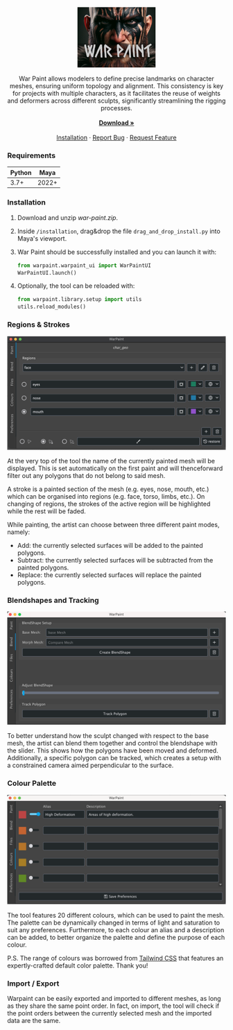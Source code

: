 <a name="readme-top"></a><br>
<div align="center">
  <a href="https://blackswaneffect.com">
    <img src="images/WarPaintBanner.png" alt="Logo" width="180">
  </a>
  <p align="center">
  War Paint allows modelers to define precise landmarks on character meshes, ensuring
  uniform topology and alignment. This consistency is key for projects with multiple
  characters, as it facilitates the reuse of weights and deformers across different
  sculpts, significantly streamlining the rigging processes.
    <br/><br/>
    <a href="https://github.com/Black-Swan-Effect/war-paint/archive/refs/heads/main.zip"><strong>Download »</strong></a><br/><br/>
    <a href="#installation">Installation</a> ·
    <a href="https://github.com/Black-Swan-Effect/war-paint/issues">Report Bug</a> ·
    <a href="https://github.com/Black-Swan-Effect/war-paint/issues">Request Feature</a>
  </p>
</div>

### Requirements

| Python | Maya  |
|--------|-------|
| 3.7+   | 2022+ |

### Installation

1. Download and unzip *war-paint.zip*.
2. Inside `/installation`, drag&drop the file `drag_and_drop_install.py` into Maya's viewport.
3. War Paint should be successfully installed and you can launch it with:

    ```python
    from warpaint.warpaint_ui import WarPaintUI
    WarPaintUI.launch()
    ```

4. Optionally, the tool can be reloaded with:

    ```python
    from warpaint.library.setup import utils
    utils.reload_modules()
    ```

### Regions & Strokes

![paint tab](images/paint.png)

At the very top of the tool the name of the currently painted mesh will be displayed.
This is set automatically on the first paint and will thenceforward filter out any
polygons that do not belong to said mesh.

A stroke is a painted section of the mesh (e.g. eyes, nose, mouth, etc.) which can
be organised into regions (e.g. face, torso, limbs, etc.). On changing of regions,
the strokes of the active region will be highlighted while the rest will be faded.

While painting, the artist can choose between three different paint modes, namely:

* Add: the currently selected surfaces will be added to the painted polygons.
* Subtract: the currently selected surfaces will be subtracted from the painted polygons.
* Replace: the currently selected surfaces will replace the painted polygons.

### Blendshapes and Tracking

![Alt text](images/blend.png)

To better understand how the sculpt changed with respect to the base mesh, the artist
can blend them together and control the blendshape with the slider. This shows how
the polygons have been moved and deformed. Additionally, a specific polygon can be
tracked, which creates a setup with a constrained camera aimed perpendicular to the
surface.

### Colour Palette

![colours tab](images/alias.png)

The tool features 20 different colours, which can be used to paint the mesh. The palette
can be dynamically changed in terms of light and saturation to suit any preferences.
Furthermore, to each colour an alias and a description can be added, to better organize
the palette and define the purpose of each colour.

P.S. The range of colours was borrowed from [Tailwind CSS](https://tailwindcss.com/docs/customizing-colors)
that features an expertly-crafted default color palette. Thank you!

### Import / Export

Warpaint can be easily exported and imported to different meshes, as long as they
share the same point order. In fact, on import, the tool will check if the point
orders between the currently selected mesh and the imported data are the same.
